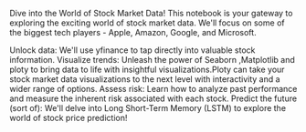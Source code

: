 Dive into the World of Stock Market Data!
This notebook is your gateway to exploring the exciting world of stock market data. We'll focus on some of the biggest tech players - Apple, Amazon, Google, and Microsoft.

Unlock data: We'll use yfinance to tap directly into valuable stock information.
Visualize trends: Unleash the power of Seaborn ,Matplotlib and ploty to bring data to life with insightful visualizations.Ploty can take your stock market data visualizations to the next level with interactivity and a wider range of options.
Assess risk: Learn how to analyze past performance and measure the inherent risk associated with each stock.
Predict the future (sort of): We'll delve into Long Short-Term Memory (LSTM) to explore the world of stock price prediction!
